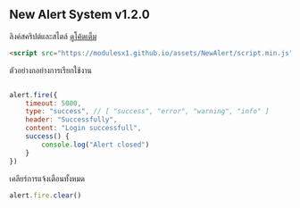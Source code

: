## New Alert System v1.2.0

ลิงค์สคริปต์และสไตล์ [ดูโค้ดเต็ม](https://github.com/ModulesX1/ModulesX1.github.io/tree/main/assets/NewAlert)
``` html
<script src="https://modulesx1.github.io/assets/NewAlert/script.min.js"></script>
```

ตัวอย่างกอย่างการเรียกใช้งาน
``` js

alert.fire({
    timeout: 5000,
    type: "success", // [ "success", "error", "warning", "info" ]
    header: "Successfully",
    content: "Login successfull",
    success() {
        console.log("Alert closed")
    }
})

```
เคลียร์การแจ้งเตือนทั้งหมด
``` js
alert.fire.clear()
```
